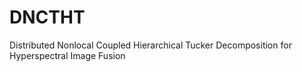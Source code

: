 # DNCTHT
Distributed Nonlocal Coupled Hierarchical Tucker Decomposition for Hyperspectral Image Fusion
